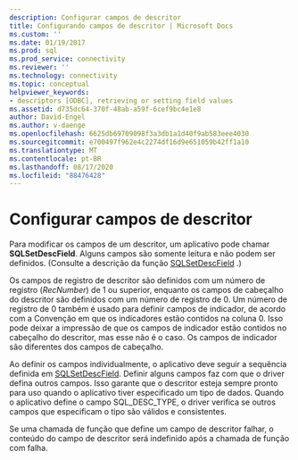 ```yaml
---
description: Configurar campos de descritor
title: Configurando campos de descritor | Microsoft Docs
ms.custom: ''
ms.date: 01/19/2017
ms.prod: sql
ms.prod_service: connectivity
ms.reviewer: ''
ms.technology: connectivity
ms.topic: conceptual
helpviewer_keywords:
- descriptors [ODBC], retrieving or setting field values
ms.assetid: d735dc64-370f-48ab-a59f-6cef9bc4e1e8
author: David-Engel
ms.author: v-daenge
ms.openlocfilehash: 6625db69709098f3a3db1a1d40f9ab583eee4030
ms.sourcegitcommit: e700497f962e4c2274df16d9e651059b42ff1a10
ms.translationtype: MT
ms.contentlocale: pt-BR
ms.lasthandoff: 08/17/2020
ms.locfileid: "88476428"
---
```

# <a name="setting-descriptor-fields"></a>Configurar campos de descritor
Para modificar os campos de um descritor, um aplicativo pode chamar **SQLSetDescField**. Alguns campos são somente leitura e não podem ser definidos. (Consulte a descrição da função [SQLSetDescField](../../../odbc/reference/syntax/sqlsetdescfield-function.md) .)  
  
 Os campos de registro de descritor são definidos com um número de registro (*RecNumber*) de 1 ou superior, enquanto os campos de cabeçalho do descritor são definidos com um número de registro de 0. Um número de registro de 0 também é usado para definir campos de indicador, de acordo com a Convenção em que os indicadores estão contidos na coluna 0. Isso pode deixar a impressão de que os campos de indicador estão contidos no cabeçalho do descritor, mas esse não é o caso. Os campos de indicador são diferentes dos campos de cabeçalho.  
  
 Ao definir os campos individualmente, o aplicativo deve seguir a sequência definida em [SQLSetDescField](../../../odbc/reference/syntax/sqlsetdescfield-function.md). Definir alguns campos faz com que o driver defina outros campos. Isso garante que o descritor esteja sempre pronto para uso quando o aplicativo tiver especificado um tipo de dados. Quando o aplicativo define o campo SQL_DESC_TYPE, o driver verifica se outros campos que especificam o tipo são válidos e consistentes.  
  
 Se uma chamada de função que define um campo de descritor falhar, o conteúdo do campo de descritor será indefinido após a chamada de função com falha.
